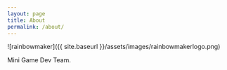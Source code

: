 ```yaml
---
layout: page
title: About
permalink: /about/
---
```


![rainbowmaker]({{ site.baseurl }}/assets/images/rainbowmakerlogo.png)

Mini Game Dev Team.

[rainbowmaker.co.kr]: https://rainbowmaker.co.kr/
